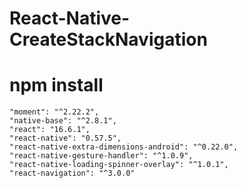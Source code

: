 # React-Native-CreateStackNavigation
# npm install
    "moment": "^2.22.2",
    "native-base": "^2.8.1",
    "react": "16.6.1",
    "react-native": "0.57.5",
    "react-native-extra-dimensions-android": "^0.22.0",
    "react-native-gesture-handler": "^1.0.9",
    "react-native-loading-spinner-overlay": "^1.0.1",
    "react-navigation": "^3.0.0"
